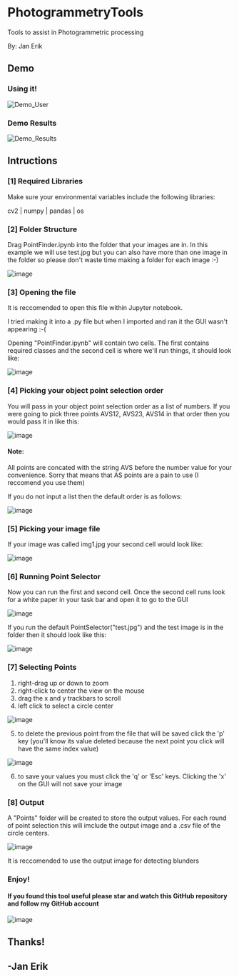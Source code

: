 # PhotogrammetryTools
Tools to assist in Photogrammetric processing

By: Jan Erik

## Demo
### Using it!
![Demo_User](https://user-images.githubusercontent.com/60162470/138496240-d425bd7a-509d-4411-a3f7-78002eecadb7.gif)

### Demo Results
![Demo_Results](https://user-images.githubusercontent.com/60162470/138496578-8bc9eb41-5541-44c0-9dd5-6bac50bd18e4.gif)


## Intructions

### [1] Required Libraries
Make sure your environmental variables include the following libraries:

cv2 | numpy | pandas | os

### [2] Folder Structure
Drag PointFinder.ipynb into the folder that your images are in. In this example we will use test.jpg but you can also have more than one image in the folder so please don't waste time making a folder for each image :-)

![image](https://user-images.githubusercontent.com/60162470/138387158-3c6b90e3-c5e4-44d3-b277-b81091f34b83.png)

### [3] Opening the file
It is reccomended to open this file within Jupyter notebook. 

I tried making it into a .py file but when I imported and ran it the GUI wasn't appearing :-(

Opening "PointFinder.ipynb" will contain two cells. The first contains required classes and the second cell is where we'll run things, it should look like:

![image](https://user-images.githubusercontent.com/60162470/138386334-8cb3e980-47f6-4742-aee0-4e58d4fae98a.png)

### [4] Picking your object point selection order
You will pass in your object point selection order as a list of numbers. If you were going to pick three points AVS12, AVS23, AVS14 in that order then you would pass it in like this:

![image](https://user-images.githubusercontent.com/60162470/138386680-0a84a5b4-7347-4ebe-a926-64fac71522fc.png)

#### Note: 
All points are concated with the string AVS before the number value for your convenience. Sorry that means that AS points are a pain to use (I reccomend you use them)

If you do not input a list then the default order is as follows:

![image](https://user-images.githubusercontent.com/60162470/138387930-02c77963-490d-4d2b-b0ee-f7ace3ed10d5.png)

### [5] Picking your image file
If your image was called img1.jpg your second cell would look like:

![image](https://user-images.githubusercontent.com/60162470/138387457-0d0644ee-adca-4289-8b1c-a410394eda10.png)

### [6] Running Point Selector
Now you can run the first and second cell. Once the second cell runs look for a white paper in your task bar and open it to go to the GUI

![image](https://user-images.githubusercontent.com/60162470/138388060-76dd92a2-7a52-46f8-a283-4eafc3eae5e3.png)

If you run the default PointSelector("test.jpg") and the test image is in the folder then it should look like this:

![image](https://user-images.githubusercontent.com/60162470/138388155-38ef0553-80f8-4220-8eb5-4a2c5b17c214.png)

### [7] Selecting Points
1. right-drag up or down to zoom
2. right-click to center the view on the mouse
3. drag the x and y trackbars to scroll
4. left click to select a circle center

![image](https://user-images.githubusercontent.com/60162470/138388537-dd93f5e3-db50-4a92-bc99-301d1e89ac6e.png)

5. to delete the previous point from the file that will be saved click the 'p' key (you'll know its value deleted because the next point you click will have the same index value)

![image](https://user-images.githubusercontent.com/60162470/138388648-e4ae72e3-9d51-4921-bbba-56fdc191e7d4.png)

6. to save your values you must click the 'q' or 'Esc' keys. Clicking the 'x' on the GUI will not save your image

### [8] Output
A "Points" folder will be created to store the output values. For each round of point selection this will imclude the output image and a .csv file of the circle centers.

![image](https://user-images.githubusercontent.com/60162470/138388819-0cbda6eb-2b02-4811-ab29-e69372525f7c.png)

It is reccomended to use the output image for detecting blunders

### Enjoy!
#### If you found this tool useful please star and watch this GitHub repository and follow my GitHub account

![image](https://user-images.githubusercontent.com/60162470/138389077-44635185-c5ad-46cd-a514-a827378889be.png)

## Thanks!
## -Jan Erik


